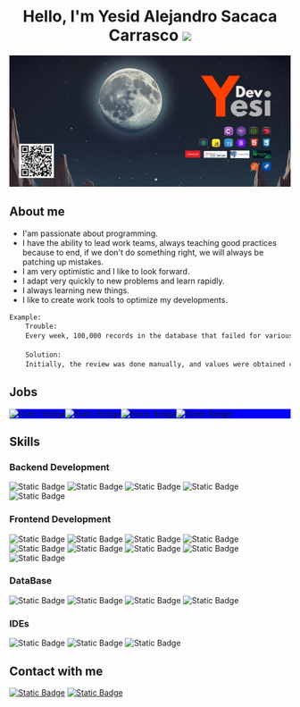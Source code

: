 <h1 align="center"><b>Hello, I'm Yesid Alejandro Sacaca Carrasco</b>   <img src="https://media.giphy.com/media/hvRJCLFzcasrR4ia7z/giphy.gif" width="35"></h1>

[![Header](https://github.com/kennyesid/kennyesid/blob/main/img/imgHeader.jpg?raw=true "Header")](https://www.creative-tim.com/)

## **About me**
- I'am passionate about programming.
- I have the ability to lead work teams, always teaching good practices because to end, if we don't do something right, we will always be patching up mistakes.
- I am very optimistic and I like to look forward.
- I adapt very quickly to new problems and learn rapidly.
- I always learning new things.
- I like to create work tools to optimize my developments.

```bash
Example:
    Trouble:
    Every week, 100,000 records in the database that failed for various reasons need to be regularized.

    Solution:
    Initially, the review was done manually, and values were obtained collectively. Then, I implemented a web application made in React that exports the n scripts to execute in the database.
```
## **Jobs**
<div style="display:flex; background: blue;">
    <div><img alt="Static Badge" src="https://img.shields.io/badge/2021%2F10%20Hoy-%239db34a?style=flat-square&logoColor=%230e1b36&label=Banco%20Ganadero&labelColor=%233e5f3d" /></div>
    <div><img alt="Static Badge" src="https://img.shields.io/badge/2019%2F03%202021%2F10-%239db34a?style=flat-square&logoColor=%230e1b36&label=Banco%20Mercantil%20Santa%20Cruz&labelColor=%233e5f3d" /></div>
    <div><img alt="Static Badge" src="https://img.shields.io/badge/2018%2F04%202018%2F10-%239db34a?style=flat-square&logoColor=%230e1b36&label=Banco%20Nacional%20de%20Bolivia&labelColor=%233e5f3d" /></div>
    <div><img alt="Static Badge" src="https://img.shields.io/badge/2015%2F03%202018%2F04-%23e4e2f6?style=flat-square&logoColor=%230e1b36&label=Banco%20Central%20de%20Bolivia&labelColor=%23005ec4" />    </div>
</div>


## **Skills**

### Backend Development
<img alt="Static Badge" src="https://img.shields.io/badge/%20%20%20C%23-blue?style=flat-square&logo=C&label=%E2%96%BA" /> <img alt="Static Badge" src="https://img.shields.io/badge/Node%20JS-blue?style=flat-square&logo=Node.js&logoColor=white&label=%E2%96%BA" /> <img alt="Static Badge" src="https://img.shields.io/badge/Nest%20JS-blue?style=flat-square&logo=Nestjs&logoColor=white&label=%E2%96%BA" /> <img alt="Static Badge" src="https://img.shields.io/badge/.Net%20Core-blue?style=flat-square&logo=.net&label=%E2%96%BA" /> <img alt="Static Badge" src="https://img.shields.io/badge/Spring%20Boot-blue?style=flat-square&logo=Spring%20Boot&label=%E2%96%BA" />
### Frontend Development
<img alt="Static Badge" src="https://img.shields.io/badge/React%20JS-%239ea7ab?style=flat-square&logo=react&logoColor=white&label=%E2%96%BA&labelColor=%231b3946" /> <img alt="Static Badge" src="https://img.shields.io/badge/mvc-%239ea7ab?style=flat-square&logo=.net&logoColor=white&label=%E2%96%BA&labelColor=%231b3946" /> <img alt="Static Badge" src="https://img.shields.io/badge/aspx-%239ea7ab?style=flat-square&logo=.net&logoColor=white&label=%E2%96%BA&labelColor=%231b3946" /> <img alt="Static Badge" src="https://img.shields.io/badge/Winform-%239ea7ab?style=flat-square&logo=.net&logoColor=white&label=%E2%96%BA&labelColor=%231b3946" /> <img alt="Static Badge" src="https://img.shields.io/badge/Javascript-%239ea7ab?style=flat-square&logo=Javascript&logoColor=white&label=%E2%96%BA&labelColor=%231b3946" /> <img alt="Static Badge" src="https://img.shields.io/badge/Typescript-%239ea7ab?style=flat-square&logo=typescript&logoColor=white&label=%E2%96%BA&labelColor=%231b3946" /> <img alt="Static Badge" src="https://img.shields.io/badge/Bootstrap-%239ea7ab?style=flat-square&logo=bootstrap&logoColor=white&label=%E2%96%BA&labelColor=%231b3946" /> <img alt="Static Badge" src="https://img.shields.io/badge/Html-%239ea7ab?style=flat-square&logo=html5&logoColor=white&label=%E2%96%BA&labelColor=%231b3946" /> <img alt="Static Badge" src="https://img.shields.io/badge/css-%239ea7ab?style=flat-square&logo=css&logoColor=white&label=%E2%96%BA&labelColor=%231b3946" />
### DataBase
<img alt="Static Badge" src="https://img.shields.io/badge/Oracle-%23d0e664?style=flat-square&logo=oracle&logoColor=white&label=%E2%96%BA&labelColor=%2377767c" /> <img alt="Static Badge" src="https://img.shields.io/badge/SQL%20Server-%23d0e664?style=flat-square&logo=Microsoft&logoColor=white&label=%E2%96%BA&labelColor=%2377767c" /> <img alt="Static Badge" src="https://img.shields.io/badge/MongoDB-%23d0e664?style=flat-square&logo=MongoDB&logoColor=white&label=%E2%96%BA&labelColor=%2377767c" /> <img alt="Static Badge" src="https://img.shields.io/badge/PostgresSql-%23d0e664?style=flat-square&logo=PostgreSql&logoColor=white&label=%E2%96%BA&labelColor=%2377767c" />
### IDEs
<img alt="Static Badge" src="https://img.shields.io/badge/Visual%20Studio-%2383d4ff?style=flat-square&logo=VisualStudioCode&logoColor=%230e1b36&label=%E2%96%BA&labelColor=%230e1b36" /> <img alt="Static Badge" src="https://img.shields.io/badge/IntellijIDEA-%2383d4ff?style=flat-square&logo=VisualStudioCode&logoColor=%230e1b36&label=%E2%96%BA&labelColor=%230e1b36" /> <img alt="Static Badge" src="https://img.shields.io/badge/Visual%20Studio%20Code-%2383d4ff?style=flat-square&logo=VisualStudioCode&logoColor=%230e1b36&label=%E2%96%BA&labelColor=%230e1b36" />

## **Contact with me**

<a target="_blank" href="https://www.linkedin.com/in/yesid-alejandro-sacaca-carrasco-656831155/"><img alt="Static Badge" src="https://img.shields.io/badge/Linkedin-blue?style=flat-square&logo=Linkedin"></a>
<a target="_blank" href="https://wa.me/qr/AWRIQJUT6PYBN1/"><img alt="Static Badge" src="https://img.shields.io/badge/Whatsapp-%2300994e?style=flat-square&logo=Whatsapp&logoColor=white"></a>


